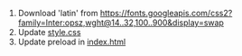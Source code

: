 1. Download 'latin' from https://fonts.googleapis.com/css2?family=Inter:opsz,wght@14..32,100..900&display=swap
2. Update [style.css](../../../src/style.css)
3. Update preload in [index.html](../../../src/index.html)
